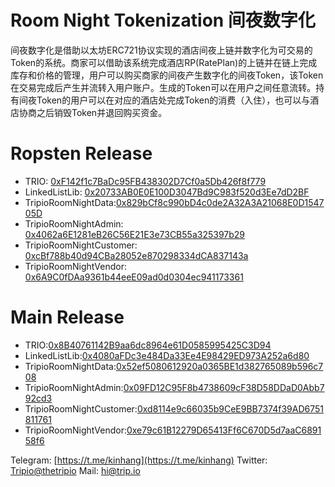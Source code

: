 # Room Night Tokenization 间夜数字化
间夜数字化是借助以太坊ERC721协议实现的酒店间夜上链并数字化为可交易的Token的系统。商家可以借助该系统完成酒店RP(RatePlan)的上链并在链上完成库存和价格的管理，用户可以购买商家的间夜产生数字化的间夜Token，该Token在交易完成后产生并流转入用户账户。生成的Token可以在用户之间任意流转。持有间夜Token的用户可以在对应的酒店处完成Token的消费（入住），也可以与酒店协商之后销毁Token并退回购买资金。

# Ropsten Release

* TRIO: [0xF142f1c7BaDc95FB438302D7Cf0a5Db426f8f779](https://ropsten.etherscan.io/address/0xf142f1c7badc95fb438302d7cf0a5db426f8f779)
* LinkedListLib:  [0x20733AB0E0E100D3047Bd9C983f520d3Ee7dD2BF](https://ropsten.etherscan.io/address/0x20733ab0e0e100d3047bd9c983f520d3ee7dd2bf)
* TripioRoomNightData:[0x829bCf8c990bD4c0de2A32A3A21068E0D154705D](https://ropsten.etherscan.io/address/0x829bCf8c990bD4c0de2A32A3A21068E0D154705D)
* TripioRoomNightAdmin: [0x4062a6E1281eB26C56E21E3e73CB55a325397b29](https://ropsten.etherscan.io/address/0x4062a6E1281eB26C56E21E3e73CB55a325397b29)
* TripioRoomNightCustomer: [0xcBf788b40d94CBa28052e870298334dCA837143a](https://ropsten.etherscan.io/address/0xcBf788b40d94CBa28052e870298334dCA837143a)
* TripioRoomNightVendor: [0x6A9C0fDAa9361b44eeE09ad0d0304ec941173361](https://ropsten.etherscan.io/address/0x6A9C0fDAa9361b44eeE09ad0d0304ec941173361)

# Main Release

* TRIO:[0x8B40761142B9aa6dc8964e61D0585995425C3D94](https://etherscan.io/address/0x8B40761142B9aa6dc8964e61D0585995425C3D94)
* LinkedListLib:[0x4080aFDc3e484Da33Ee4E98429ED973A252a6d80](https://etherscan.io/address/0x4080aFDc3e484Da33Ee4E98429ED973A252a6d80)
* TripioRoomNightData:[0x52ef5080612920a0365BE1d382765089b596c708](https://etherscan.io/address/0x52ef5080612920a0365BE1d382765089b596c708)
* TripioRoomNightAdmin:[0x09FD12C95F8b4738609cF38D58DDaD0Abb792cd3](https://etherscan.io/address/0x09FD12C95F8b4738609cF38D58DDaD0Abb792cd3)
* TripioRoomNightCustomer:[0xd8114e9c66035b9CeE9BB7374f39AD6751811761](https://etherscan.io/address/0xd8114e9c66035b9CeE9BB7374f39AD6751811761)
* TripioRoomNightVendor:[0xe79c61B12279D65413Ff6C670D5d7aaC689158f6](https://etherscan.io/address/0xe79c61B12279D65413Ff6C670D5d7aaC689158f6)

Telegram: [https://t.me/kinhang](https://t.me/kinhang)
Twitter: [Tripio@thetripio](Tripio@thetripio)
Mail: [hi@trip.io](hi@trip.io)
